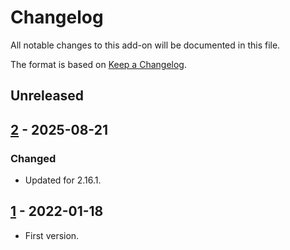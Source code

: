 # Changelog
All notable changes to this add-on will be documented in this file.

The format is based on [Keep a Changelog](https://keepachangelog.com/en/1.0.0/).

## Unreleased


## [2] - 2025-08-21
### Changed
- Updated for 2.16.1.

## [1] - 2022-01-18

- First version.

[2]: https://github.com/zaproxy/zap-core-help/releases/help_ar_SA-v2
[1]: https://github.com/zaproxy/zap-core-help/releases/help_ar_SA-v1

